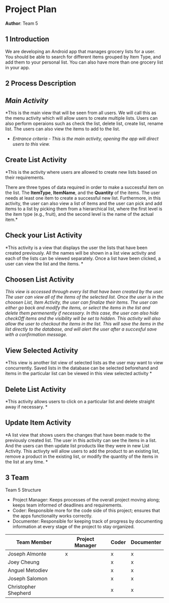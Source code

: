 # Project Plan

**Author**: Team 5

## 1 Introduction

We are developing an Android app that manages grocery lists for a user. You should be able to search for different items grouped by Item Type, and add them to your personal list. You can also have more than one grocery list in your app.

## 2 Process Description

## *Main Activity*
*This is the main view that will be seen from all users. We will call this as the menu activity which will allow users to create multiple lists. Users can also perform operaions such as check the list, delete list, create list, rename list. The users can also view the items to add to the list.

- *Entrance criteria - This is the main activity, opening the app will direct users to this view.*

## Create List Activity
*This is the activity where users are allowed to create new lists based on their requirements.

There are three types of data required in order to make a successful item on the list. The **ItemType**, **ItemName**, and the **Quantity** of the items. The user needs at least one item to create a successful new list. Furthermore, in this activity, the user can also view a list of items and the user can pick and add items to a list by picking them from a hierarchical list, where the first level is the item type (e.g., fruit), and the second level is the name of the actual item.*

## Check your List Activity
*This activity is a view that displays the user the lists that have been created previously. All the names will be shown in a list view activity and each of the lists can be viewed separately. Once a list have been clicked, a user can view the list and the items. *

## Choosen List Activity
*This view is accessed through every list that have been created by the user. The user can view all of the items of the selected list.
Once the user is in the choosen List, Item Activity, the user can  finalize their items. The user can either go back and modify the items, or select the items in the list and delete them permenently if necessary. In this case, the user can also hide checkOff items and the visibility will be set to hidden. This activity will also allow the user to checkout the items in the list. This will save the items in the list directly to the database, and will alert the user after a succesful save with a confirmation message.*

## View Selected Activity
*This view is another list view of selected lists as the user may want to view concurrently. Saved lists in the database can be selected beforehand and items in the particular list can be viewed in this view selected activity *

## Delete List Activity
*This activity allows users to click on a particular list and delete straight away if necessary. *


## Update Item Activity
*A list view that shows users the changes that have been made to the previously created list.
 The user in this activity can see the items in a list. And the users can then update list products like they were in new List Activity. This activyty will allow users to add the product to an existing list, remove a product in the existing list, or modify the quantity of the items in the list at any time. *


## 3 Team
<!--

- *Team members' names*
- *Roles, with a short description of each role*
- *Table showing which team member(s) has which role(s)*
-->
Team 5 Structure
- Project Manager: Keeps processes of the overall project moving along; keeps team informed of deadlines and requirements.
- Coder: Responsible more for the code side of this project; ensures that the apps functionality works correctly.
- Documenter: Responsible for keeping track of progress by documenting information at every stage of the project to stay organized.

|Team Member | Project Manager | Coder | Documenter |
|---|---|---|---|
| Joseph Almonte | x | x | x |
| Joey Cheung |   | x | x |
| Anguel Metodiev |   | x | x |
| Joseph Salomon |   | x | x |
| Christopher Shepherd |   | x | x |
